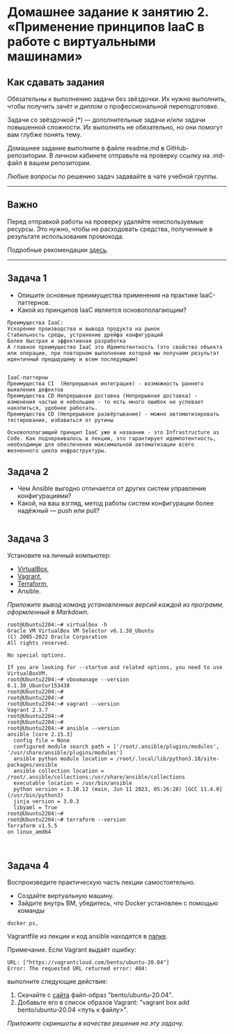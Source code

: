 
# Домашнее задание к занятию 2. «Применение принципов IaaC в работе с виртуальными машинами»

## Как сдавать задания

Обязательны к выполнению задачи без звёздочки. Их нужно выполнить, чтобы получить зачёт и диплом о профессиональной переподготовке.

Задачи со звёздочкой (*) — дополнительные задачи и/или задачи повышенной сложности. Их выполнять не обязательно, но они помогут вам глубже понять тему.

Домашнее задание выполните в файле readme.md в GitHub-репозитории. В личном кабинете отправьте на проверку ссылку на .md-файл в вашем репозитории.

Любые вопросы по решению задач задавайте в чате учебной группы.

---


## Важно

Перед отправкой работы на проверку удаляйте неиспользуемые ресурсы.
Это нужно, чтобы не расходовать средства, полученные в результате использования промокода.

Подробные рекомендации [здесь](https://github.com/netology-code/virt-homeworks/blob/virt-11/r/README.md).

---

## Задача 1

- Опишите основные преимущества применения на практике IaaC-паттернов.
- Какой из принципов IaaC является основополагающим?

````
Преимущества IaaC:
Ускорение производства и вывода продукта на рынок
Стабильность среды, устранение дрейфа конфигураций
Более быстрая и эффективная разработка
А главное преимущество IaaC это Идемпотентность (это свойство объекта или операции, при повторном выполнении которой мы получаем результат идентичный предыдущему и всем последующим)


IaaC-паттерны
Преимущества CI  (Непрерывная интеграция) - возможность раннего выявления дефектов 
Преимущества CD Непрерывная доставка (Непрерывная доставка) - изменения частые и небольшие - то есть много ошибок не успевает накопиться, удобнее работать.
Преимущества CD (Непрерывное развёртывание) - можно автоматизировать тестирование, избавиться от рутины

Основополагающий принцип IaaC уже в названии - это Infrastructure as Code. Как подчеркивалось в лекции, это гарантирует идемпотентность, необходимую для обеспечения максимальной автоматизации всего жизненного цикла инфраструктуры.
````



## Задача 2

- Чем Ansible выгодно отличается от других систем управление конфигурациями?
- Какой, на ваш взгляд, метод работы систем конфигурации более надёжный — push или pull?

````

````


## Задача 3

Установите на личный компьютер:

- [VirtualBox](https://www.virtualbox.org/),
- [Vagrant](https://github.com/netology-code/devops-materials),
- [Terraform](https://github.com/netology-code/devops-materials/blob/master/README.md),
- Ansible.

*Приложите вывод команд установленных версий каждой из программ, оформленный в Markdown.*

````
root@Ubuntu2204:~# virtualbox -h
Oracle VM VirtualBox VM Selector v6.1.38_Ubuntu
(C) 2005-2022 Oracle Corporation
All rights reserved.

No special options.

If you are looking for --startvm and related options, you need to use VirtualBoxVM.
root@Ubuntu2204:~# vboxmanage --version
6.1.38_Ubuntur153438
root@Ubuntu2204:~#
root@Ubuntu2204:~#
root@Ubuntu2204:~# vagrant --version
Vagrant 2.3.7
root@Ubuntu2204:~#
root@Ubuntu2204:~#
root@Ubuntu2204:~# ansible --version
ansible [core 2.15.3]
  config file = None
  configured module search path = ['/root/.ansible/plugins/modules', '/usr/share/ansible/plugins/modules']
  ansible python module location = /root/.local/lib/python3.10/site-packages/ansible
  ansible collection location = /root/.ansible/collections:/usr/share/ansible/collections
  executable location = /usr/bin/ansible
  python version = 3.10.12 (main, Jun 11 2023, 05:26:28) [GCC 11.4.0] (/usr/bin/python3)
  jinja version = 3.0.3
  libyaml = True
root@Ubuntu2204:~#
root@Ubuntu2204:~# terraform --version
Terraform v1.5.5
on linux_amd64



````


## Задача 4 

Воспроизведите практическую часть лекции самостоятельно.

- Создайте виртуальную машину.
- Зайдите внутрь ВМ, убедитесь, что Docker установлен с помощью команды
```
docker ps,
```
Vagrantfile из лекции и код ansible находятся в [папке](https://github.com/netology-code/virt-homeworks/tree/virt-11/05-virt-02-iaac/src).

Примечание. Если Vagrant выдаёт ошибку:
```
URL: ["https://vagrantcloud.com/bento/ubuntu-20.04"]     
Error: The requested URL returned error: 404:
```

выполните следующие действия:

1. Скачайте с [сайта](https://app.vagrantup.com/bento/boxes/ubuntu-20.04) файл-образ "bento/ubuntu-20.04".
2. Добавьте его в список образов Vagrant: "vagrant box add bento/ubuntu-20.04 <путь к файлу>".

*Приложите скриншоты в качестве решения на эту задачу.*

